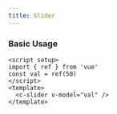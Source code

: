 ```yaml
---
title: Slider
---
```


### Basic Usage

```vue live
<script setup>
import { ref } from 'vue'
const val = ref(50)
</script>
<template>
  <c-slider v-model="val" />
</template>
```